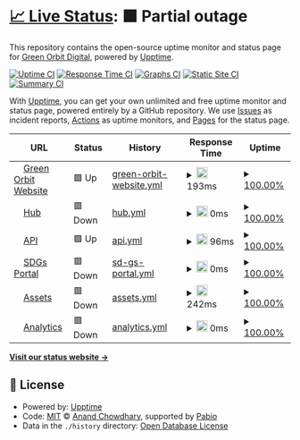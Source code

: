# [📈 Live Status](https://greenorbitspace.github.io/upptime): <!--live status--> **🟧 Partial outage**

This repository contains the open-source uptime monitor and status page for [Green Orbit Digital](https://greenorbit.space), powered by [Upptime](https://github.com/upptime/upptime).

[![Uptime CI](https://github.com/greenorbitspace/upptime/workflows/Uptime%20CI/badge.svg)](https://github.com/greenorbitspace/upptime/actions?query=workflow%3A%22Uptime+CI%22)
[![Response Time CI](https://github.com/greenorbitspace/upptime/workflows/Response%20Time%20CI/badge.svg)](https://github.com/greenorbitspace/upptime/actions?query=workflow%3A%22Response+Time+CI%22)
[![Graphs CI](https://github.com/greenorbitspace/upptime/workflows/Graphs%20CI/badge.svg)](https://github.com/greenorbitspace/upptime/actions?query=workflow%3A%22Graphs+CI%22)
[![Static Site CI](https://github.com/greenorbitspace/upptime/workflows/Static%20Site%20CI/badge.svg)](https://github.com/greenorbitspace/upptime/actions?query=workflow%3A%22Static+Site+CI%22)
[![Summary CI](https://github.com/greenorbitspace/upptime/workflows/Summary%20CI/badge.svg)](https://github.com/greenorbitspace/upptime/actions?query=workflow%3A%22Summary+CI%22)

With [Upptime](https://upptime.js.org), you can get your own unlimited and free uptime monitor and status page, powered entirely by a GitHub repository. We use [Issues](https://github.com/greenorbitspace/upptime/issues) as incident reports, [Actions](https://github.com/greenorbitspace/upptime/actions) as uptime monitors, and [Pages](https://greenorbitspace.github.io/upptime) for the status page.

<!--start: status pages-->
<!-- This summary is generated by Upptime (https://github.com/upptime/upptime) -->
<!-- Do not edit this manually, your changes will be overwritten -->
<!-- prettier-ignore -->
| URL | Status | History | Response Time | Uptime |
| --- | ------ | ------- | ------------- | ------ |
| <img alt="" src="https://icons.duckduckgo.com/ip3/greenorbit.space.ico" height="13"> [Green Orbit Website](https://greenorbit.space) | 🟩 Up | [green-orbit-website.yml](https://github.com/greenorbitspace/upptime/commits/HEAD/history/green-orbit-website.yml) | <details><summary><img alt="Response time graph" src="./graphs/green-orbit-website/response-time-week.png" height="20"> 193ms</summary><br><a href="https://greenorbitspace.github.io/upptime/history/green-orbit-website"><img alt="Response time 193" src="https://img.shields.io/endpoint?url=https%3A%2F%2Fraw.githubusercontent.com%2Fgreenorbitspace%2Fupptime%2FHEAD%2Fapi%2Fgreen-orbit-website%2Fresponse-time.json"></a><br><a href="https://greenorbitspace.github.io/upptime/history/green-orbit-website"><img alt="24-hour response time 193" src="https://img.shields.io/endpoint?url=https%3A%2F%2Fraw.githubusercontent.com%2Fgreenorbitspace%2Fupptime%2FHEAD%2Fapi%2Fgreen-orbit-website%2Fresponse-time-day.json"></a><br><a href="https://greenorbitspace.github.io/upptime/history/green-orbit-website"><img alt="7-day response time 193" src="https://img.shields.io/endpoint?url=https%3A%2F%2Fraw.githubusercontent.com%2Fgreenorbitspace%2Fupptime%2FHEAD%2Fapi%2Fgreen-orbit-website%2Fresponse-time-week.json"></a><br><a href="https://greenorbitspace.github.io/upptime/history/green-orbit-website"><img alt="30-day response time 193" src="https://img.shields.io/endpoint?url=https%3A%2F%2Fraw.githubusercontent.com%2Fgreenorbitspace%2Fupptime%2FHEAD%2Fapi%2Fgreen-orbit-website%2Fresponse-time-month.json"></a><br><a href="https://greenorbitspace.github.io/upptime/history/green-orbit-website"><img alt="1-year response time 193" src="https://img.shields.io/endpoint?url=https%3A%2F%2Fraw.githubusercontent.com%2Fgreenorbitspace%2Fupptime%2FHEAD%2Fapi%2Fgreen-orbit-website%2Fresponse-time-year.json"></a></details> | <details><summary><a href="https://greenorbitspace.github.io/upptime/history/green-orbit-website">100.00%</a></summary><a href="https://greenorbitspace.github.io/upptime/history/green-orbit-website"><img alt="All-time uptime 100.00%" src="https://img.shields.io/endpoint?url=https%3A%2F%2Fraw.githubusercontent.com%2Fgreenorbitspace%2Fupptime%2FHEAD%2Fapi%2Fgreen-orbit-website%2Fuptime.json"></a><br><a href="https://greenorbitspace.github.io/upptime/history/green-orbit-website"><img alt="24-hour uptime 100.00%" src="https://img.shields.io/endpoint?url=https%3A%2F%2Fraw.githubusercontent.com%2Fgreenorbitspace%2Fupptime%2FHEAD%2Fapi%2Fgreen-orbit-website%2Fuptime-day.json"></a><br><a href="https://greenorbitspace.github.io/upptime/history/green-orbit-website"><img alt="7-day uptime 100.00%" src="https://img.shields.io/endpoint?url=https%3A%2F%2Fraw.githubusercontent.com%2Fgreenorbitspace%2Fupptime%2FHEAD%2Fapi%2Fgreen-orbit-website%2Fuptime-week.json"></a><br><a href="https://greenorbitspace.github.io/upptime/history/green-orbit-website"><img alt="30-day uptime 100.00%" src="https://img.shields.io/endpoint?url=https%3A%2F%2Fraw.githubusercontent.com%2Fgreenorbitspace%2Fupptime%2FHEAD%2Fapi%2Fgreen-orbit-website%2Fuptime-month.json"></a><br><a href="https://greenorbitspace.github.io/upptime/history/green-orbit-website"><img alt="1-year uptime 100.00%" src="https://img.shields.io/endpoint?url=https%3A%2F%2Fraw.githubusercontent.com%2Fgreenorbitspace%2Fupptime%2FHEAD%2Fapi%2Fgreen-orbit-website%2Fuptime-year.json"></a></details>
| <img alt="" src="https://icons.duckduckgo.com/ip3/hub.greenorbit.space.ico" height="13"> [Hub](https://hub.greenorbit.space) | 🟥 Down | [hub.yml](https://github.com/greenorbitspace/upptime/commits/HEAD/history/hub.yml) | <details><summary><img alt="Response time graph" src="./graphs/hub/response-time-week.png" height="20"> 0ms</summary><br><a href="https://greenorbitspace.github.io/upptime/history/hub"><img alt="Response time 0" src="https://img.shields.io/endpoint?url=https%3A%2F%2Fraw.githubusercontent.com%2Fgreenorbitspace%2Fupptime%2FHEAD%2Fapi%2Fhub%2Fresponse-time.json"></a><br><a href="https://greenorbitspace.github.io/upptime/history/hub"><img alt="24-hour response time 0" src="https://img.shields.io/endpoint?url=https%3A%2F%2Fraw.githubusercontent.com%2Fgreenorbitspace%2Fupptime%2FHEAD%2Fapi%2Fhub%2Fresponse-time-day.json"></a><br><a href="https://greenorbitspace.github.io/upptime/history/hub"><img alt="7-day response time 0" src="https://img.shields.io/endpoint?url=https%3A%2F%2Fraw.githubusercontent.com%2Fgreenorbitspace%2Fupptime%2FHEAD%2Fapi%2Fhub%2Fresponse-time-week.json"></a><br><a href="https://greenorbitspace.github.io/upptime/history/hub"><img alt="30-day response time 0" src="https://img.shields.io/endpoint?url=https%3A%2F%2Fraw.githubusercontent.com%2Fgreenorbitspace%2Fupptime%2FHEAD%2Fapi%2Fhub%2Fresponse-time-month.json"></a><br><a href="https://greenorbitspace.github.io/upptime/history/hub"><img alt="1-year response time 0" src="https://img.shields.io/endpoint?url=https%3A%2F%2Fraw.githubusercontent.com%2Fgreenorbitspace%2Fupptime%2FHEAD%2Fapi%2Fhub%2Fresponse-time-year.json"></a></details> | <details><summary><a href="https://greenorbitspace.github.io/upptime/history/hub">100.00%</a></summary><a href="https://greenorbitspace.github.io/upptime/history/hub"><img alt="All-time uptime 100.00%" src="https://img.shields.io/endpoint?url=https%3A%2F%2Fraw.githubusercontent.com%2Fgreenorbitspace%2Fupptime%2FHEAD%2Fapi%2Fhub%2Fuptime.json"></a><br><a href="https://greenorbitspace.github.io/upptime/history/hub"><img alt="24-hour uptime 100.00%" src="https://img.shields.io/endpoint?url=https%3A%2F%2Fraw.githubusercontent.com%2Fgreenorbitspace%2Fupptime%2FHEAD%2Fapi%2Fhub%2Fuptime-day.json"></a><br><a href="https://greenorbitspace.github.io/upptime/history/hub"><img alt="7-day uptime 100.00%" src="https://img.shields.io/endpoint?url=https%3A%2F%2Fraw.githubusercontent.com%2Fgreenorbitspace%2Fupptime%2FHEAD%2Fapi%2Fhub%2Fuptime-week.json"></a><br><a href="https://greenorbitspace.github.io/upptime/history/hub"><img alt="30-day uptime 100.00%" src="https://img.shields.io/endpoint?url=https%3A%2F%2Fraw.githubusercontent.com%2Fgreenorbitspace%2Fupptime%2FHEAD%2Fapi%2Fhub%2Fuptime-month.json"></a><br><a href="https://greenorbitspace.github.io/upptime/history/hub"><img alt="1-year uptime 100.00%" src="https://img.shields.io/endpoint?url=https%3A%2F%2Fraw.githubusercontent.com%2Fgreenorbitspace%2Fupptime%2FHEAD%2Fapi%2Fhub%2Fuptime-year.json"></a></details>
| <img alt="" src="https://icons.duckduckgo.com/ip3/api.greenorbit.space.ico" height="13"> [API](https://api.greenorbit.space) | 🟩 Up | [api.yml](https://github.com/greenorbitspace/upptime/commits/HEAD/history/api.yml) | <details><summary><img alt="Response time graph" src="./graphs/api/response-time-week.png" height="20"> 96ms</summary><br><a href="https://greenorbitspace.github.io/upptime/history/api"><img alt="Response time 96" src="https://img.shields.io/endpoint?url=https%3A%2F%2Fraw.githubusercontent.com%2Fgreenorbitspace%2Fupptime%2FHEAD%2Fapi%2Fapi%2Fresponse-time.json"></a><br><a href="https://greenorbitspace.github.io/upptime/history/api"><img alt="24-hour response time 96" src="https://img.shields.io/endpoint?url=https%3A%2F%2Fraw.githubusercontent.com%2Fgreenorbitspace%2Fupptime%2FHEAD%2Fapi%2Fapi%2Fresponse-time-day.json"></a><br><a href="https://greenorbitspace.github.io/upptime/history/api"><img alt="7-day response time 96" src="https://img.shields.io/endpoint?url=https%3A%2F%2Fraw.githubusercontent.com%2Fgreenorbitspace%2Fupptime%2FHEAD%2Fapi%2Fapi%2Fresponse-time-week.json"></a><br><a href="https://greenorbitspace.github.io/upptime/history/api"><img alt="30-day response time 96" src="https://img.shields.io/endpoint?url=https%3A%2F%2Fraw.githubusercontent.com%2Fgreenorbitspace%2Fupptime%2FHEAD%2Fapi%2Fapi%2Fresponse-time-month.json"></a><br><a href="https://greenorbitspace.github.io/upptime/history/api"><img alt="1-year response time 96" src="https://img.shields.io/endpoint?url=https%3A%2F%2Fraw.githubusercontent.com%2Fgreenorbitspace%2Fupptime%2FHEAD%2Fapi%2Fapi%2Fresponse-time-year.json"></a></details> | <details><summary><a href="https://greenorbitspace.github.io/upptime/history/api">100.00%</a></summary><a href="https://greenorbitspace.github.io/upptime/history/api"><img alt="All-time uptime 100.00%" src="https://img.shields.io/endpoint?url=https%3A%2F%2Fraw.githubusercontent.com%2Fgreenorbitspace%2Fupptime%2FHEAD%2Fapi%2Fapi%2Fuptime.json"></a><br><a href="https://greenorbitspace.github.io/upptime/history/api"><img alt="24-hour uptime 100.00%" src="https://img.shields.io/endpoint?url=https%3A%2F%2Fraw.githubusercontent.com%2Fgreenorbitspace%2Fupptime%2FHEAD%2Fapi%2Fapi%2Fuptime-day.json"></a><br><a href="https://greenorbitspace.github.io/upptime/history/api"><img alt="7-day uptime 100.00%" src="https://img.shields.io/endpoint?url=https%3A%2F%2Fraw.githubusercontent.com%2Fgreenorbitspace%2Fupptime%2FHEAD%2Fapi%2Fapi%2Fuptime-week.json"></a><br><a href="https://greenorbitspace.github.io/upptime/history/api"><img alt="30-day uptime 100.00%" src="https://img.shields.io/endpoint?url=https%3A%2F%2Fraw.githubusercontent.com%2Fgreenorbitspace%2Fupptime%2FHEAD%2Fapi%2Fapi%2Fuptime-month.json"></a><br><a href="https://greenorbitspace.github.io/upptime/history/api"><img alt="1-year uptime 100.00%" src="https://img.shields.io/endpoint?url=https%3A%2F%2Fraw.githubusercontent.com%2Fgreenorbitspace%2Fupptime%2FHEAD%2Fapi%2Fapi%2Fuptime-year.json"></a></details>
| <img alt="" src="https://icons.duckduckgo.com/ip3/sdgs.greenorbit.space.ico" height="13"> [SDGs Portal](https://sdgs.greenorbit.space) | 🟥 Down | [sd-gs-portal.yml](https://github.com/greenorbitspace/upptime/commits/HEAD/history/sd-gs-portal.yml) | <details><summary><img alt="Response time graph" src="./graphs/sd-gs-portal/response-time-week.png" height="20"> 0ms</summary><br><a href="https://greenorbitspace.github.io/upptime/history/sd-gs-portal"><img alt="Response time 0" src="https://img.shields.io/endpoint?url=https%3A%2F%2Fraw.githubusercontent.com%2Fgreenorbitspace%2Fupptime%2FHEAD%2Fapi%2Fsd-gs-portal%2Fresponse-time.json"></a><br><a href="https://greenorbitspace.github.io/upptime/history/sd-gs-portal"><img alt="24-hour response time 0" src="https://img.shields.io/endpoint?url=https%3A%2F%2Fraw.githubusercontent.com%2Fgreenorbitspace%2Fupptime%2FHEAD%2Fapi%2Fsd-gs-portal%2Fresponse-time-day.json"></a><br><a href="https://greenorbitspace.github.io/upptime/history/sd-gs-portal"><img alt="7-day response time 0" src="https://img.shields.io/endpoint?url=https%3A%2F%2Fraw.githubusercontent.com%2Fgreenorbitspace%2Fupptime%2FHEAD%2Fapi%2Fsd-gs-portal%2Fresponse-time-week.json"></a><br><a href="https://greenorbitspace.github.io/upptime/history/sd-gs-portal"><img alt="30-day response time 0" src="https://img.shields.io/endpoint?url=https%3A%2F%2Fraw.githubusercontent.com%2Fgreenorbitspace%2Fupptime%2FHEAD%2Fapi%2Fsd-gs-portal%2Fresponse-time-month.json"></a><br><a href="https://greenorbitspace.github.io/upptime/history/sd-gs-portal"><img alt="1-year response time 0" src="https://img.shields.io/endpoint?url=https%3A%2F%2Fraw.githubusercontent.com%2Fgreenorbitspace%2Fupptime%2FHEAD%2Fapi%2Fsd-gs-portal%2Fresponse-time-year.json"></a></details> | <details><summary><a href="https://greenorbitspace.github.io/upptime/history/sd-gs-portal">100.00%</a></summary><a href="https://greenorbitspace.github.io/upptime/history/sd-gs-portal"><img alt="All-time uptime 100.00%" src="https://img.shields.io/endpoint?url=https%3A%2F%2Fraw.githubusercontent.com%2Fgreenorbitspace%2Fupptime%2FHEAD%2Fapi%2Fsd-gs-portal%2Fuptime.json"></a><br><a href="https://greenorbitspace.github.io/upptime/history/sd-gs-portal"><img alt="24-hour uptime 100.00%" src="https://img.shields.io/endpoint?url=https%3A%2F%2Fraw.githubusercontent.com%2Fgreenorbitspace%2Fupptime%2FHEAD%2Fapi%2Fsd-gs-portal%2Fuptime-day.json"></a><br><a href="https://greenorbitspace.github.io/upptime/history/sd-gs-portal"><img alt="7-day uptime 100.00%" src="https://img.shields.io/endpoint?url=https%3A%2F%2Fraw.githubusercontent.com%2Fgreenorbitspace%2Fupptime%2FHEAD%2Fapi%2Fsd-gs-portal%2Fuptime-week.json"></a><br><a href="https://greenorbitspace.github.io/upptime/history/sd-gs-portal"><img alt="30-day uptime 100.00%" src="https://img.shields.io/endpoint?url=https%3A%2F%2Fraw.githubusercontent.com%2Fgreenorbitspace%2Fupptime%2FHEAD%2Fapi%2Fsd-gs-portal%2Fuptime-month.json"></a><br><a href="https://greenorbitspace.github.io/upptime/history/sd-gs-portal"><img alt="1-year uptime 100.00%" src="https://img.shields.io/endpoint?url=https%3A%2F%2Fraw.githubusercontent.com%2Fgreenorbitspace%2Fupptime%2FHEAD%2Fapi%2Fsd-gs-portal%2Fuptime-year.json"></a></details>
| <img alt="" src="https://icons.duckduckgo.com/ip3/assets.greenorbit.space.ico" height="13"> [Assets](https://assets.greenorbit.space) | 🟥 Down | [assets.yml](https://github.com/greenorbitspace/upptime/commits/HEAD/history/assets.yml) | <details><summary><img alt="Response time graph" src="./graphs/assets/response-time-week.png" height="20"> 242ms</summary><br><a href="https://greenorbitspace.github.io/upptime/history/assets"><img alt="Response time 242" src="https://img.shields.io/endpoint?url=https%3A%2F%2Fraw.githubusercontent.com%2Fgreenorbitspace%2Fupptime%2FHEAD%2Fapi%2Fassets%2Fresponse-time.json"></a><br><a href="https://greenorbitspace.github.io/upptime/history/assets"><img alt="24-hour response time 242" src="https://img.shields.io/endpoint?url=https%3A%2F%2Fraw.githubusercontent.com%2Fgreenorbitspace%2Fupptime%2FHEAD%2Fapi%2Fassets%2Fresponse-time-day.json"></a><br><a href="https://greenorbitspace.github.io/upptime/history/assets"><img alt="7-day response time 242" src="https://img.shields.io/endpoint?url=https%3A%2F%2Fraw.githubusercontent.com%2Fgreenorbitspace%2Fupptime%2FHEAD%2Fapi%2Fassets%2Fresponse-time-week.json"></a><br><a href="https://greenorbitspace.github.io/upptime/history/assets"><img alt="30-day response time 242" src="https://img.shields.io/endpoint?url=https%3A%2F%2Fraw.githubusercontent.com%2Fgreenorbitspace%2Fupptime%2FHEAD%2Fapi%2Fassets%2Fresponse-time-month.json"></a><br><a href="https://greenorbitspace.github.io/upptime/history/assets"><img alt="1-year response time 242" src="https://img.shields.io/endpoint?url=https%3A%2F%2Fraw.githubusercontent.com%2Fgreenorbitspace%2Fupptime%2FHEAD%2Fapi%2Fassets%2Fresponse-time-year.json"></a></details> | <details><summary><a href="https://greenorbitspace.github.io/upptime/history/assets">100.00%</a></summary><a href="https://greenorbitspace.github.io/upptime/history/assets"><img alt="All-time uptime 100.00%" src="https://img.shields.io/endpoint?url=https%3A%2F%2Fraw.githubusercontent.com%2Fgreenorbitspace%2Fupptime%2FHEAD%2Fapi%2Fassets%2Fuptime.json"></a><br><a href="https://greenorbitspace.github.io/upptime/history/assets"><img alt="24-hour uptime 100.00%" src="https://img.shields.io/endpoint?url=https%3A%2F%2Fraw.githubusercontent.com%2Fgreenorbitspace%2Fupptime%2FHEAD%2Fapi%2Fassets%2Fuptime-day.json"></a><br><a href="https://greenorbitspace.github.io/upptime/history/assets"><img alt="7-day uptime 100.00%" src="https://img.shields.io/endpoint?url=https%3A%2F%2Fraw.githubusercontent.com%2Fgreenorbitspace%2Fupptime%2FHEAD%2Fapi%2Fassets%2Fuptime-week.json"></a><br><a href="https://greenorbitspace.github.io/upptime/history/assets"><img alt="30-day uptime 100.00%" src="https://img.shields.io/endpoint?url=https%3A%2F%2Fraw.githubusercontent.com%2Fgreenorbitspace%2Fupptime%2FHEAD%2Fapi%2Fassets%2Fuptime-month.json"></a><br><a href="https://greenorbitspace.github.io/upptime/history/assets"><img alt="1-year uptime 100.00%" src="https://img.shields.io/endpoint?url=https%3A%2F%2Fraw.githubusercontent.com%2Fgreenorbitspace%2Fupptime%2FHEAD%2Fapi%2Fassets%2Fuptime-year.json"></a></details>
| <img alt="" src="https://icons.duckduckgo.com/ip3/analytics.greenorbit.space.ico" height="13"> [Analytics](https://analytics.greenorbit.space) | 🟥 Down | [analytics.yml](https://github.com/greenorbitspace/upptime/commits/HEAD/history/analytics.yml) | <details><summary><img alt="Response time graph" src="./graphs/analytics/response-time-week.png" height="20"> 0ms</summary><br><a href="https://greenorbitspace.github.io/upptime/history/analytics"><img alt="Response time 0" src="https://img.shields.io/endpoint?url=https%3A%2F%2Fraw.githubusercontent.com%2Fgreenorbitspace%2Fupptime%2FHEAD%2Fapi%2Fanalytics%2Fresponse-time.json"></a><br><a href="https://greenorbitspace.github.io/upptime/history/analytics"><img alt="24-hour response time 0" src="https://img.shields.io/endpoint?url=https%3A%2F%2Fraw.githubusercontent.com%2Fgreenorbitspace%2Fupptime%2FHEAD%2Fapi%2Fanalytics%2Fresponse-time-day.json"></a><br><a href="https://greenorbitspace.github.io/upptime/history/analytics"><img alt="7-day response time 0" src="https://img.shields.io/endpoint?url=https%3A%2F%2Fraw.githubusercontent.com%2Fgreenorbitspace%2Fupptime%2FHEAD%2Fapi%2Fanalytics%2Fresponse-time-week.json"></a><br><a href="https://greenorbitspace.github.io/upptime/history/analytics"><img alt="30-day response time 0" src="https://img.shields.io/endpoint?url=https%3A%2F%2Fraw.githubusercontent.com%2Fgreenorbitspace%2Fupptime%2FHEAD%2Fapi%2Fanalytics%2Fresponse-time-month.json"></a><br><a href="https://greenorbitspace.github.io/upptime/history/analytics"><img alt="1-year response time 0" src="https://img.shields.io/endpoint?url=https%3A%2F%2Fraw.githubusercontent.com%2Fgreenorbitspace%2Fupptime%2FHEAD%2Fapi%2Fanalytics%2Fresponse-time-year.json"></a></details> | <details><summary><a href="https://greenorbitspace.github.io/upptime/history/analytics">100.00%</a></summary><a href="https://greenorbitspace.github.io/upptime/history/analytics"><img alt="All-time uptime 100.00%" src="https://img.shields.io/endpoint?url=https%3A%2F%2Fraw.githubusercontent.com%2Fgreenorbitspace%2Fupptime%2FHEAD%2Fapi%2Fanalytics%2Fuptime.json"></a><br><a href="https://greenorbitspace.github.io/upptime/history/analytics"><img alt="24-hour uptime 100.00%" src="https://img.shields.io/endpoint?url=https%3A%2F%2Fraw.githubusercontent.com%2Fgreenorbitspace%2Fupptime%2FHEAD%2Fapi%2Fanalytics%2Fuptime-day.json"></a><br><a href="https://greenorbitspace.github.io/upptime/history/analytics"><img alt="7-day uptime 100.00%" src="https://img.shields.io/endpoint?url=https%3A%2F%2Fraw.githubusercontent.com%2Fgreenorbitspace%2Fupptime%2FHEAD%2Fapi%2Fanalytics%2Fuptime-week.json"></a><br><a href="https://greenorbitspace.github.io/upptime/history/analytics"><img alt="30-day uptime 100.00%" src="https://img.shields.io/endpoint?url=https%3A%2F%2Fraw.githubusercontent.com%2Fgreenorbitspace%2Fupptime%2FHEAD%2Fapi%2Fanalytics%2Fuptime-month.json"></a><br><a href="https://greenorbitspace.github.io/upptime/history/analytics"><img alt="1-year uptime 100.00%" src="https://img.shields.io/endpoint?url=https%3A%2F%2Fraw.githubusercontent.com%2Fgreenorbitspace%2Fupptime%2FHEAD%2Fapi%2Fanalytics%2Fuptime-year.json"></a></details>

<!--end: status pages-->

[**Visit our status website →**](https://greenorbitspace.github.io/upptime)

## 📄 License

- Powered by: [Upptime](https://github.com/upptime/upptime)
- Code: [MIT](./LICENSE) © [Anand Chowdhary](https://anandchowdhary.com), supported by [Pabio](https://pabio.com)
- Data in the `./history` directory: [Open Database License](https://opendatacommons.org/licenses/odbl/1-0/)

